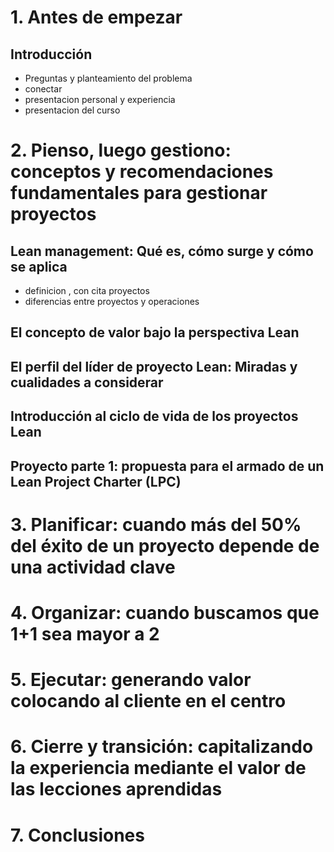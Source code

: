 # 1. Antes de empezar
## Introducción
- Preguntas y planteamiento del problema
- conectar
- presentacion personal y experiencia
- presentacion del curso
# 2. Pienso, luego gestiono: conceptos y recomendaciones fundamentales para gestionar proyectos
## Lean management: Qué es, cómo surge y cómo se aplica
- definicion , con cita proyectos
- diferencias entre proyectos y operaciones
## El concepto de valor bajo la perspectiva Lean
## El perfil del líder de proyecto Lean: Miradas y cualidades a considerar
## Introducción al ciclo de vida de los proyectos Lean
## Proyecto parte 1: propuesta para el armado de un Lean Project Charter (LPC)
# 3. Planificar: cuando más del 50% del éxito de un proyecto depende de una actividad clave
# 4. Organizar: cuando buscamos que 1+1 sea mayor a 2
# 5. Ejecutar: generando valor colocando al cliente en el centro
# 6. Cierre y transición: capitalizando la experiencia mediante el valor de las lecciones aprendidas
# 7. Conclusiones
